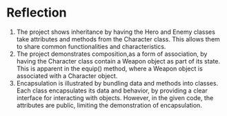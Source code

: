 # Reflection

1. The project shows inheritance by having the Hero and Enemy classes take attributes and methods from the Character class. This allows them to share common functionalities and characteristics.
2. The project demonstrates composition,as a form of association, by having the Character class contain a Weapon object as part of its state. This is apparent in the equip() method, where a Weapon object is associated with a Character object.
3. Encapsulation is illustrated by bundling data and methods into classes. Each class encapsulates its data and behavior, by providing a clear interface for interacting with objects. However, in the given code, the attributes are public, limiting the demonstration of encapsulation.